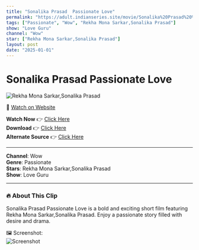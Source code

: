 ```yaml
---
title: "Sonalika Prasad  Passionate Love"
permalink: "https://adult.indianseries.site/movie/Sonalika%20Prasad%20%20Passionate%20Love"
tags: ["Passionate", "Wow", "Rekha Mona Sarkar,Sonalika Prasad"]
show: "Love Guru"
channel: "Wow"
star: ["Rekha Mona Sarkar,Sonalika Prasad"]
layout: post
date: "2025-01-01"
---
```


# Sonalika Prasad  Passionate Love

![Rekha Mona Sarkar,Sonalika Prasad](https://shorts.desisins.com/wp-content/uploads/2023/08/Love-Guru-Sonalika-Prashad-Rekha-Mona-Sarkar-DesiSins.com_.jpg)

🔗 [Watch on Website](https://adult.indianseries.site/movie/Sonalika%20Prasad%20%20Passionate%20Love)

**Watch Now** 👉 [Click Here](https://adult.indianseries.site/movie/Sonalika%20Prasad%20%20Passionate%20Love)  
**Download** 👉 [Click Here](https://adult.indianseries.site/movie/Sonalika%20Prasad%20%20Passionate%20Love)  
**Alternate Source** 👉 [Click Here](https://adult.indianseries.site/movie/Sonalika%20Prasad%20%20Passionate%20Love)

---

**Channel**: Wow  
**Genre**: Passionate  
**Stars**: Rekha Mona Sarkar,Sonalika Prasad  
**Show**: Love Guru

---

### 🔥 About This Clip

Sonalika Prasad  Passionate Love is a bold and exciting short film featuring Rekha Mona Sarkar,Sonalika Prasad. Enjoy a passionate story filled with desire and drama.
 
🖼️ Screenshot:  
![Screenshot](https://shorts.desisins.com/wp-content/uploads/2023/08/Love-Guru-Sonalika-Prashad-Rekha-Mona-Sarkar-DesiSins.com_.jpg)
